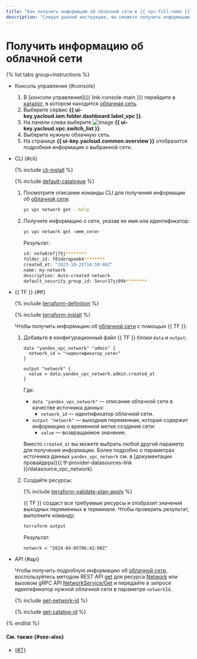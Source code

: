 ```yaml
---
title: "Как получить информацию об облачной сети в {{ vpc-full-name }}"
description: "Следуя данной инструкции, вы сможете получить информацию об облачной сети."
---
```


# Получить информацию об облачной сети

{% list tabs group=instructions %}

- Консоль управления {#console}

  1. В [консоли управления]({{ link-console-main }}) перейдите в [каталог](../../resource-manager/concepts/resources-hierarchy.md#folder), в котором находится [облачная сеть](../concepts/network.md#network).
  1. Выберите сервис **{{ ui-key.yacloud.iam.folder.dashboard.label_vpc }}**.
  1. На панели слева выберите ![image](../../_assets/console-icons/timestamps.svg) **{{ ui-key.yacloud.vpc.switch_list }}**.
  1. Выберите нужную облачную сеть.
  1. На странице **{{ ui-key.yacloud.common.overview }}** отобразится подробная информация о выбранной сети.

- CLI {#cli}

  {% include [cli-install](../../_includes/cli-install.md) %}

  {% include [default-catalogue](../../_includes/default-catalogue.md) %}

  1. Посмотрите описание команды CLI для получения информации об [облачной сети](../concepts/network.md#network):

      ```bash
      yc vpc network get --help
      ```
  
  1. Получите информацию о сети, указав ее имя или идентификатор:

      ```bash
      yc vpc network get <имя_сети>
      ```

      Результат:

      ```bash
      id: ne7w0rkfj75j********
      folder_id: f01derqpemb4********
      created_at: "2023-10-25T14:59:46Z"
      name: my-network
      description: Auto-created network
      default_security_group_id: 5ecur17yj09k********
      ```

- {{ TF }} {#tf}

  {% include [terraform-definition](../../_tutorials/_tutorials_includes/terraform-definition.md) %}

  {% include [terraform-install](../../_includes/terraform-install.md) %}

  Чтобы получить информацию об [облачной сети](../concepts/network.md#network) с помощью {{ TF }}:
  1. Добавьте в конфигурационный файл {{ TF }} блоки `data` и `output`:

     ```hcl
     data "yandex_vpc_network" "admin" {
       network_id = "<идентификатор_сети>"
     }

     output "network" {
       value = data.yandex_vpc_network.admin.created_at
     }
     ```

     Где:
     * `data "yandex_vpc_network"` — описание облачной сети в качестве источника данных:
       * `network_id` — идентификатор облачной сети.
     * `output "network"` — выходная переменная, которая содержит информацию о временной метке создания сети:
       * `value` — возвращаемое значение.

     Вместо `created_at` вы можете выбрать любой другой параметр для получения информации. Более подробно о параметрах источника данных `yandex_vpc_network` см. в [документации провайдера]({{ tf-provider-datasources-link }}/datasource_vpc_network).
  1. Создайте ресурсы:

     {% include [terraform-validate-plan-apply](../../_tutorials/_tutorials_includes/terraform-validate-plan-apply.md) %}

     {{ TF }} создаст все требуемые ресурсы и отобразит значения выходных переменных в терминале. Чтобы проверить результат, выполните команду:

     ```bash
     terraform output
     ```

     Результат:

     ```text
     network = "2024-04-05T06:42:00Z"
     ```

- API {#api}

  Чтобы получить подробную информацию об [облачной сети](../concepts/network.md#network), воспользуйтесь методом REST API [get](../api-ref/Network/get.md) для ресурса [Network](../api-ref/Network/index.md) или вызовом gRPC API [NetworkService/Get](../api-ref/grpc/network_service.md#Get) и передайте в запросе идентификатор нужной облачной сети в параметре `networkId`.

  {% include [get-network-id](../../_includes/vpc/get-network-id.md) %}

  {% include [get-catalog-id](../../_includes/get-catalog-id.md) %}


{% endlist %}

#### См. также {#see-also}

* [{#T}](subnet-get-info.md)